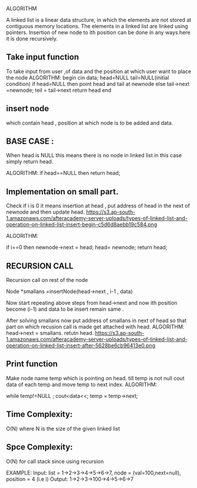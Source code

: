 ALGORITHM

A linked list is a linear data structure, in which the elements are not stored at contiguous memory locations. The elements in a linked list are linked using pointers.
Insertion of new node to ith position can be done in any ways.here it is done recursively.


## Take input function
To take input from user ,of data and the position at which user want to place the node
     ALGORITHM:
     begin
     cin data;
     head=NULL tail=NULL(initial condition)
     if head=NULL then point head and tail at newnode
     else tail->next =newnode;
     teil = tail->next
     return head
     end

## insert node 
which contain head , position at which node is to be added and data.

## BASE CASE :
When head is NULL this means there is no node in linked list in this case simply return head.

  ALGORITHM:
  if head==NULL then return head;  


## Implementation on small part.
Check if i is 0 it means insertion at head , put address of head in the next of newnode and then update head.
https://s3.ap-south-1.amazonaws.com/afteracademy-server-uploads/types-of-linked-list-and-operation-on-linked-list-insert-begin-c5d6d8aebb19c584.png

ALGORITHM:

 if i==0 then 
 newnode->next = head;
 head= newnode;
 return head;


## RECURSION CALL

Recursion call on rest of the node 

Node *smallans =insertNode(head->next , i-1 , data) 
   
Now start repeating above steps from head->next and now ith position become (i-1) and data to be insert remain same .

After solving smallans now put address of smallans in next of head so that part on which recusion call is made get attached with head.
ALGORITHM:
head->next = smallans.
retutn head.
https://s3.ap-south-1.amazonaws.com/afteracademy-server-uploads/types-of-linked-list-and-operation-on-linked-list-insert-after-5628be6cb96413e0.png

## Print function
Make node name temp which is pointing on head.
till  temp is not null cout data of each temp and move temp to next index.
ALGORITHM:

while temp!=NULL ;
cout<<temp->data<<;
temp = temp->next;

## Time Complexity: 
O(N) where N is the size of the given linked list

## Spce Complexity: 
O(N) for call stack since using recursion

EXAMPLE:
Input: list = 1->2->3->4->5->6->7, node = (val=100,next=null), position = 4 (i.e i) 
Output: 1->2->3->100->4->5->6->7